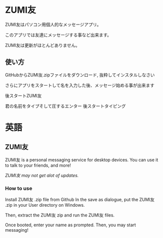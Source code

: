 # ZUMI友
ZUMI友はパソコン用個人的なメッセージアプリ。

このアプリでは友達にメッセージする事など出来ます。

ZUMI友は更新がほとんどありません。

## 使い方
GitHubからZUMI友.zipファイルをダウンロード, 抜粋してインスタルしなさい

さらにアプリをスタートして名を入力した後、メッセージ始める事が出来ます

後スタートZUMI友

君の名前をタイプそして圧するエンター
後スタートタイピング

# 英語

## ZUMI友
ZUMI友 is a personal messaging service for desktop devices.
You can use it to talk to your friends, and more!

*ZUMI友 may not get alot of updates.*

### How to use
Install ZUMI友 .zip file from Github
In the save as dialogue, put the ZUMI友 .zip in your User directory on Windows.

Then, extract the ZUMI友 zip and run the ZUMI友 files.

Once booted, enter your name as prompted.
Then, you may start messaging!
